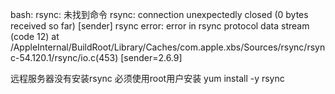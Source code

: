 
bash: rsync: 未找到命令
rsync: connection unexpectedly closed (0 bytes received so far) [sender]
rsync error: error in rsync protocol data stream (code 12) at /AppleInternal/BuildRoot/Library/Caches/com.apple.xbs/Sources/rsync/rsync-54.120.1/rsync/io.c(453) [sender=2.6.9]

远程服务器没有安装rsync
必须使用root用户安装
 yum install -y rsync